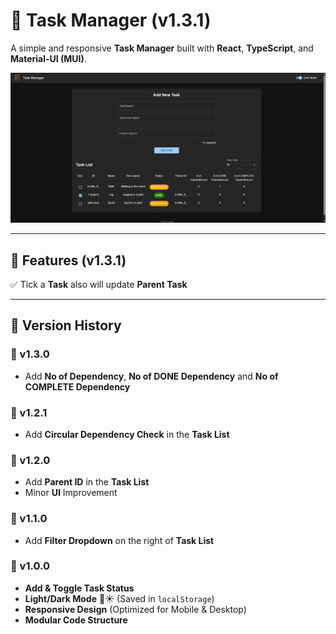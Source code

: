 # 🚀 Task Manager (v1.3.1)

A simple and responsive **Task Manager** built with **React**, **TypeScript**, and **Material-UI (MUI)**.

![Task Manager Preview](./public/task-manager-preview-4.png)

---

## 📌 Features (v1.3.1)

✅ Tick a **Task** also will update **Parent Task**

---

## 📜 Version History

### 🔹 v1.3.0

- Add **No of Dependency**, **No of DONE Dependency** and **No of COMPLETE Dependency**

### 🔹 v1.2.1

- Add **Circular Dependency Check** in the **Task List**

### 🔹 v1.2.0

- Add **Parent ID** in the **Task List**
- Minor **UI** Improvement

### 🔹 v1.1.0

- Add **Filter Dropdown** on the right of **Task List**

### 🔹 v1.0.0

- **Add & Toggle Task Status**
- **Light/Dark Mode** 🌙☀️ (Saved in `localStorage`)
- **Responsive Design** (Optimized for Mobile & Desktop)
- **Modular Code Structure**
